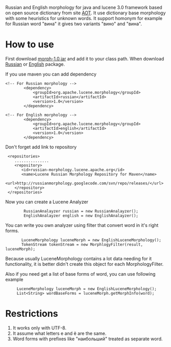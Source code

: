 Russian and English morphology for java and lucene 3.0 framework based on open source dictionary from site [АОТ](http://aot.ru). It use dictionary base morphology with some heuristics for unknown words. It support homonym for example for Russian word "вина" it gives two variants "вино" and "вина".


# How to use #

First download [morph-1.0.jar](http://russianmorphology.googlecode.com/files/morph-1.0.jar)  and add it to your class path. When download [Russian](http://russianmorphology.googlecode.com/files/russian-1.0.jar) or [English](http://russianmorphology.googlecode.com/files/english-1.0.jar) package.

If you use maven you can add dependency
```
<!-- For Russian morphology -->
        <dependency>
            <groupId>org.apache.lucene.morphology</groupId>
            <artifactId>russian</artifactId>
            <version>1.0</version>
        </dependency>

<!-- For English morphology -->
        <dependency>
            <groupId>org.apache.lucene.morphology</groupId>
            <artifactId>english</artifactId>
            <version>1.0</version>
        </dependency>
```

Don't forget add link to repository

```
 <repositories>
    ...............
    <repository>
       <id>russian-morphology.lucene.apache.org</id>
       <name>Lucene Russian Morphology Repository for Maven</name>
       <url>http://russianmorphology.googlecode.com/svn/repo/releases/</url>
    </repository>
 </repositories>
```


Now you can create a Lucene Analyzer

```
        RussianAnalayzer russian = new RussianAnalayzer();
        EnglishAnalayzer english = new EnglishAnalayzer();
```

You can write you own analyzer using filter that convert word in it's right forms.

```
       LuceneMorphology luceneMorph = new EnglishLuceneMorphology();
       TokenStream tokenStream = new MorphlogyFilter(result, luceneMorph);
```

Because usually LuceneMorphology contains a lot data needing for it functionality, it is better didn't create this object for each MorphologyFilter.

Also if you need get a list of base forms of word, you can use following example

```
     LuceneMorphology luceneMorph = new EnglishLuceneMorphology();
     List<String> wordBaseForms = luceneMorph.getMorphInfo(word);
```

# Restrictions #

  1. It works only with UTF-8.
  1. It assume what letters е and ё are the same.
  1. Word forms with prefixes like "наибольший" treated as separate word.
